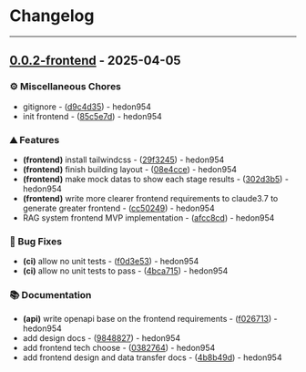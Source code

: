 # Changelog

---
## [0.0.2-frontend](https://github.com/hedon-ai-road/rag-from-scratch/compare/v0.0.1..v0.0.2-frontend) - 2025-04-05

### ⚙️ Miscellaneous Chores

- gitignore - ([d9c4d35](https://github.com/hedon-ai-road/rag-from-scratch/commit/d9c4d3584aa6e42b330190b44ccbf49c4a767a53)) - hedon954
- init frontend - ([85c5e7d](https://github.com/hedon-ai-road/rag-from-scratch/commit/85c5e7da5fea6c247c981ed089b849c295344edb)) - hedon954

### ⛰️ Features

- **(frontend)** install tailwindcss - ([29f3245](https://github.com/hedon-ai-road/rag-from-scratch/commit/29f3245e92ada828e75509d70c009881d01b5e32)) - hedon954
- **(frontend)** finish building layout - ([08e4cce](https://github.com/hedon-ai-road/rag-from-scratch/commit/08e4cceb79814941c1e30a13d75a8b51127ca092)) - hedon954
- **(frontend)** make mock datas to show each stage results - ([302d3b5](https://github.com/hedon-ai-road/rag-from-scratch/commit/302d3b5758916027e4224e2369a0e2d8d5fd5a45)) - hedon954
- **(frontend)** write more clearer frontend requirements to claude3.7 to generate greater frontend - ([cc50249](https://github.com/hedon-ai-road/rag-from-scratch/commit/cc5024965d02542019175357f04d42c1105414bc)) - hedon954
- RAG system frontend MVP implementation - ([afcc8cd](https://github.com/hedon-ai-road/rag-from-scratch/commit/afcc8cd3647e29944d07456a404a222fcf85f076)) - hedon954

### 🐛 Bug Fixes

- **(ci)** allow no unit tests - ([f0d3e53](https://github.com/hedon-ai-road/rag-from-scratch/commit/f0d3e53502e336f49332b24b407e3cd9b2d2f6dd)) - hedon954
- **(ci)** allow no unit tests to pass - ([4bca715](https://github.com/hedon-ai-road/rag-from-scratch/commit/4bca715b77f85417fc4c4c65e730e2d510dc31d3)) - hedon954

### 📚 Documentation

- **(api)** write openapi base on the frontend requirements - ([f026713](https://github.com/hedon-ai-road/rag-from-scratch/commit/f0267133c568263285890853959b0ff5ce72a774)) - hedon954
- add design docs - ([9848827](https://github.com/hedon-ai-road/rag-from-scratch/commit/9848827e9265b41418370282a8c70000038fb262)) - hedon954
- add frontend tech choose - ([0382764](https://github.com/hedon-ai-road/rag-from-scratch/commit/0382764dd058960d33480cc732e8ff638133f487)) - hedon954
- add frontend design and data transfer docs - ([4b8b49d](https://github.com/hedon-ai-road/rag-from-scratch/commit/4b8b49d34faeeee25aee59bace8b972128b412c3)) - hedon954

<!-- generated by git-cliff -->
